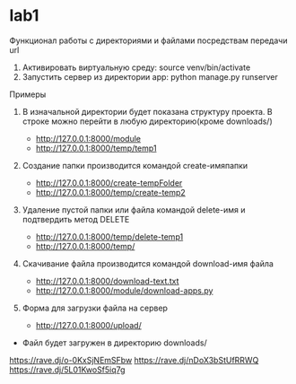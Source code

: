 # lab1
Функционал работы с директориями и файлами посредствам передачи url
1. Активировать виртуальную среду:
    source venv/bin/activate
2. Запустить сервер из директории app:
    python manage.py runserver


Примеры

1. В изначальной директории будет показана структуру проекта. В строке можно перейти в любую директорию(кроме downloads/)
	* http://127.0.0.1:8000/module 
	* http://127.0.0.1:8000/temp/temp1

2. Создание папки производится командой create-имяпапки
	* http://127.0.0.1:8000/create-tempFolder
	* http://127.0.0.1:8000/temp/create-temp2

3. Удаление пустой папки или файла командой delete-имя и подтвердить метод DELETE
	* http://127.0.0.1:8000/temp/delete-temp1
	* http://127.0.0.1:8000/temp/

4. Скачивание файла производится командой download-имя файла
	* http://127.0.0.1:8000/download-text.txt
	* http://127.0.0.1:8000/module/download-apps.py

5. Форма для загрузки файла на сервер
 	* http://127.0.0.1:8000/upload/
 - Файл будет загружен в директорию downloads/

https://rave.dj/o-0KxSjNEmSFbw
https://rave.dj/nDoX3bStUfRRWQ
https://rave.dj/5L01KwoSf5iq7g
